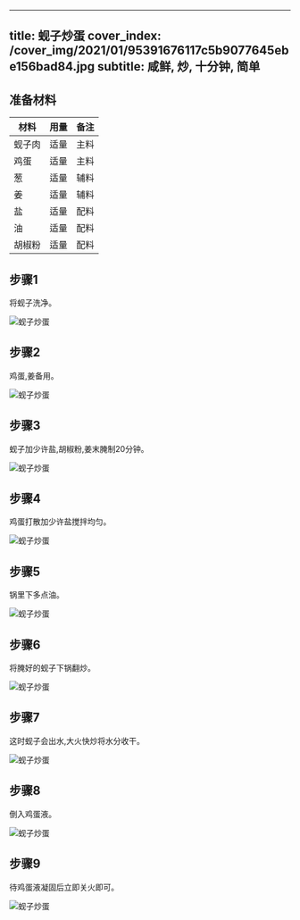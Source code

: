 
---
title: 蚬子炒蛋
cover_index: /cover_img/2021/01/95391676117c5b9077645ebe156bad84.jpg
subtitle: 咸鲜, 炒, 十分钟, 简单
---

## 准备材料

| 材料     | 用量 | 备注|
| ------- | ----- | --- |
| 蚬子肉 | 适量| 主料 |
| 鸡蛋 | 适量| 主料 |
| 葱 | 适量| 辅料 |
| 姜 | 适量| 辅料 |
| 盐 | 适量| 配料 |
| 油 | 适量| 配料 |
| 胡椒粉 | 适量| 配料 |

## 步骤1

将蚬子洗净。

![蚬子炒蛋](https://i8.meishichina.com/attachment/recipe/201009/201009302109349.jpg?x-oss-process=style/p320) 

## 步骤2

鸡蛋,姜备用。

![蚬子炒蛋](https://i8.meishichina.com/attachment/recipe/201009/201009302110024.jpg?x-oss-process=style/p320) 

## 步骤3

蚬子加少许盐,胡椒粉,姜末腌制20分钟。

![蚬子炒蛋](https://i8.meishichina.com/attachment/recipe/201009/201009302110143.jpg?x-oss-process=style/p320) 

## 步骤4

鸡蛋打散加少许盐搅拌均匀。

![蚬子炒蛋](https://i8.meishichina.com/attachment/recipe/201009/201009302111430.jpg?x-oss-process=style/p320) 

## 步骤5

锅里下多点油。

![蚬子炒蛋](https://i8.meishichina.com/attachment/recipe/201009/201009302112005.jpg?x-oss-process=style/p320) 

## 步骤6

将腌好的蚬子下锅翻炒。

![蚬子炒蛋](https://i8.meishichina.com/attachment/recipe/201009/201009302114563.jpg?x-oss-process=style/p320) 

## 步骤7

这时蚬子会出水,大火快炒将水分收干。

![蚬子炒蛋](https://i8.meishichina.com/attachment/recipe/201009/201009302115343.jpg?x-oss-process=style/p320) 

## 步骤8

倒入鸡蛋液。

![蚬子炒蛋](https://i8.meishichina.com/attachment/recipe/201009/201009302116084.jpg?x-oss-process=style/p320) 

## 步骤9

待鸡蛋液凝固后立即关火即可。

![蚬子炒蛋](https://i8.meishichina.com/attachment/recipe/201009/201009302116342.jpg?x-oss-process=style/p320) 

